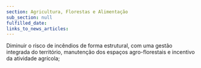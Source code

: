 ```yaml
---
section: Agricultura, Florestas e Alimentação
sub_section: null
fulfilled_date:
links_to_news_articles:
---
```


Diminuir o risco de incêndios de forma estrutural, com uma gestão integrada do território, manutenção dos espaços agro-florestais e incentivo da atividade agrícola;